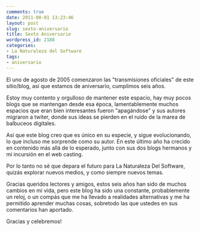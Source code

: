 ```yaml
---
comments: true
date: 2011-08-01 13:23:46
layout: post
slug: sexto-aniversario
title: Sexto Aniversario
wordpress_id: 2188
categories:
- La Naturaleza del Software
tags:
- aniversario
---
```


El uno de agosto de 2005 comenzaron las "transmisiones oficiales" de este sitio/blog, así que estamos de aniversario, cumplimos seis años.

Estoy muy contento y orgulloso de mantener este espacio, hay muy pocos blogs que se mantengan desde esa época, lamentablemente muchos espacios que eran bien interesantes fueron "apagándose" y sus autores migraron a twiter, donde sus ideas se pierden en el ruido de la marea de balbuceos digitales.

Así que este blog creo que es único en su especie, y sigue evolucionando, lo que incluso me sorprende como su autor. En este último año ha crecido en contenido más allá de lo esperado, junto con sus dos blogs hermanos y mi incursión en el web casting.

Por lo tanto no sé que depara el futuro para La Naturaleza Del Software, quizás explorar nuevos medios, y como siempre nuevos temas.

Gracias queridos lectores y amigos, estos seis años han sido de muchos cambios en mi vida, pero este blog ha sido una constante, probablemente un reloj, o un compás que me ha llevado a realidades alternativas y me ha permitido aprender muchas cosas, sobretodo las que ustedes en sus comentarios han aportado.

Gracias y celebremos!
